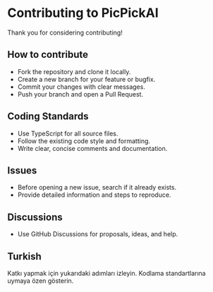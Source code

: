 # Contributing to PicPickAI

Thank you for considering contributing!

## How to contribute
- Fork the repository and clone it locally.
- Create a new branch for your feature or bugfix.
- Commit your changes with clear messages.
- Push your branch and open a Pull Request.

## Coding Standards
- Use TypeScript for all source files.
- Follow the existing code style and formatting.
- Write clear, concise comments and documentation.

## Issues
- Before opening a new issue, search if it already exists.
- Provide detailed information and steps to reproduce.

## Discussions
- Use GitHub Discussions for proposals, ideas, and help.

## Turkish

Katkı yapmak için yukarıdaki adımları izleyin. Kodlama standartlarına uymaya özen gösterin.
